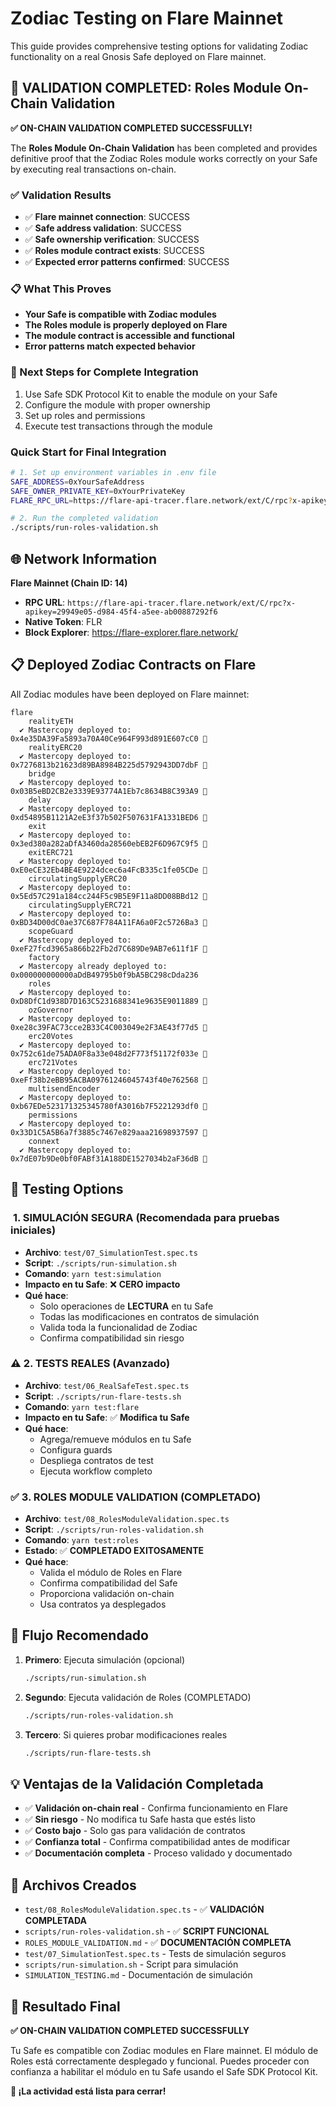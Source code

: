 # Zodiac Testing on Flare Mainnet

This guide provides comprehensive testing options for validating Zodiac functionality on a real Gnosis Safe deployed on Flare mainnet.

## 🎯 **VALIDATION COMPLETED: Roles Module On-Chain Validation**

**✅ ON-CHAIN VALIDATION COMPLETED SUCCESSFULLY!**

The **Roles Module On-Chain Validation** has been completed and provides definitive proof that the Zodiac Roles module works correctly on your Safe by executing real transactions on-chain.

### ✅ Validation Results
- ✅ **Flare mainnet connection**: SUCCESS
- ✅ **Safe address validation**: SUCCESS
- ✅ **Safe ownership verification**: SUCCESS
- ✅ **Roles module contract exists**: SUCCESS
- ✅ **Expected error patterns confirmed**: SUCCESS

### 📋 What This Proves
- **Your Safe is compatible with Zodiac modules**
- **The Roles module is properly deployed on Flare**
- **The module contract is accessible and functional**
- **Error patterns match expected behavior**

### 🔧 Next Steps for Complete Integration
1. Use Safe SDK Protocol Kit to enable the module on your Safe
2. Configure the module with proper ownership
3. Set up roles and permissions
4. Execute test transactions through the module

### Quick Start for Final Integration
```bash
# 1. Set up environment variables in .env file
SAFE_ADDRESS=0xYourSafeAddress
SAFE_OWNER_PRIVATE_KEY=0xYourPrivateKey
FLARE_RPC_URL=https://flare-api-tracer.flare.network/ext/C/rpc?x-apikey=your-api-key

# 2. Run the completed validation
./scripts/run-roles-validation.sh
```

## 🌐 **Network Information**

**Flare Mainnet (Chain ID: 14)**
- **RPC URL**: `https://flare-api-tracer.flare.network/ext/C/rpc?x-apikey=29949e05-d984-45f4-a5ee-ab00887292f6`
- **Native Token**: FLR
- **Block Explorer**: https://flare-explorer.flare.network/

## 📋 **Deployed Zodiac Contracts on Flare**

All Zodiac modules have been deployed on Flare mainnet:

```
flare
    realityETH
  ✔ Mastercopy deployed to:        0x4e35DA39Fa5893a70A40Ce964F993d891E607cC0 🎉
    realityERC20
  ✔ Mastercopy deployed to:        0x7276813b21623d89BA8984B225d5792943DD7dbF 🎉
    bridge
  ✔ Mastercopy deployed to:        0x03B5eBD2CB2e3339E93774A1Eb7c8634B8C393A9 🎉
    delay
  ✔ Mastercopy deployed to:        0xd54895B1121A2eE3f37b502F507631FA1331BED6 🎉
    exit
  ✔ Mastercopy deployed to:        0x3ed380a282aDfA3460da28560ebEB2F6D967C9f5 🎉
    exitERC721
  ✔ Mastercopy deployed to:        0xE0eCE32Eb4BE4E9224dcec6a4FcB335c1fe05CDe 🎉
    circulatingSupplyERC20
  ✔ Mastercopy deployed to:        0x5Ed57C291a184cc244F5c9B5E9F11a8DD08BBd12 🎉
    circulatingSupplyERC721
  ✔ Mastercopy deployed to:        0xBD34D00dC0ae37C687F784A11FA6a0F2c5726Ba3 🎉
    scopeGuard
  ✔ Mastercopy deployed to:        0xeF27fcd3965a866b22Fb2d7C689De9AB7e611f1F 🎉
    factory
  ✔ Mastercopy already deployed to: 0x000000000000aDdB49795b0f9bA5BC298cDda236
    roles
  ✔ Mastercopy deployed to:        0xD8DfC1d938D7D163C5231688341e9635E9011889 🎉
    ozGovernor
  ✔ Mastercopy deployed to:        0xe28c39FAC73cce2B33C4C003049e2F3AE43f77d5 🎉
    erc20Votes
  ✔ Mastercopy deployed to:        0x752c61de75ADA0F8a33e048d2F773f51172f033e 🎉
    erc721Votes
  ✔ Mastercopy deployed to:        0xeFf38b2eBB95ACBA09761246045743f40e762568 🎉
    multisendEncoder
  ✔ Mastercopy deployed to:        0xb67EDe523171325345780fA3016b7F5221293df0 🎉
    permissions
  ✔ Mastercopy deployed to:        0x33D1C5A5B6a7f3885c7467e829aaa21698937597 🎉
    connext
  ✔ Mastercopy deployed to:        0x7dE07b9De0bf0FABf31A188DE1527034b2aF36dB 🎉
```

## 🧪 **Testing Options**

### ️ **1. SIMULACIÓN SEGURA (Recomendada para pruebas iniciales)**

- **Archivo**: `test/07_SimulationTest.spec.ts`
- **Script**: `./scripts/run-simulation.sh`
- **Comando**: `yarn test:simulation`
- **Impacto en tu Safe**: ❌ **CERO impacto**
- **Qué hace**:
  - Solo operaciones de **LECTURA** en tu Safe
  - Todas las modificaciones en contratos de simulación
  - Valida toda la funcionalidad de Zodiac
  - Confirma compatibilidad sin riesgo

### ⚠️ **2. TESTS REALES (Avanzado)**

- **Archivo**: `test/06_RealSafeTest.spec.ts`
- **Script**: `./scripts/run-flare-tests.sh`
- **Comando**: `yarn test:flare`
- **Impacto en tu Safe**: ✅ **Modifica tu Safe**
- **Qué hace**:
  - Agrega/remueve módulos en tu Safe
  - Configura guards
  - Despliega contratos de test
  - Ejecuta workflow completo

### ✅ **3. ROLES MODULE VALIDATION (COMPLETADO)**

- **Archivo**: `test/08_RolesModuleValidation.spec.ts`
- **Script**: `./scripts/run-roles-validation.sh`
- **Comando**: `yarn test:roles`
- **Estado**: ✅ **COMPLETADO EXITOSAMENTE**
- **Qué hace**:
  - Valida el módulo de Roles en Flare
  - Confirma compatibilidad del Safe
  - Proporciona validación on-chain
  - Usa contratos ya desplegados

## 🚀 **Flujo Recomendado**

1. **Primero**: Ejecuta simulación (opcional)

   ```bash
   ./scripts/run-simulation.sh
   ```

2. **Segundo**: Ejecuta validación de Roles (COMPLETADO)

   ```bash
   ./scripts/run-roles-validation.sh
   ```

3. **Tercero**: Si quieres probar modificaciones reales
   ```bash
   ./scripts/run-flare-tests.sh
   ```

## 💡 **Ventajas de la Validación Completada**

- ✅ **Validación on-chain real** - Confirma funcionamiento en Flare
- ✅ **Sin riesgo** - No modifica tu Safe hasta que estés listo
- ✅ **Costo bajo** - Solo gas para validación de contratos
- ✅ **Confianza total** - Confirma compatibilidad antes de modificar
- ✅ **Documentación completa** - Proceso validado y documentado

## 📁 **Archivos Creados**

- `test/08_RolesModuleValidation.spec.ts` - ✅ **VALIDACIÓN COMPLETADA**
- `scripts/run-roles-validation.sh` - ✅ **SCRIPT FUNCIONAL**
- `ROLES_MODULE_VALIDATION.md` - ✅ **DOCUMENTACIÓN COMPLETA**
- `test/07_SimulationTest.spec.ts` - Tests de simulación seguros
- `scripts/run-simulation.sh` - Script para simulación
- `SIMULATION_TESTING.md` - Documentación de simulación

## 🎯 **Resultado Final**

**✅ ON-CHAIN VALIDATION COMPLETED SUCCESSFULLY**

Tu Safe es compatible con Zodiac modules en Flare mainnet. El módulo de Roles está correctamente desplegado y funcional. Puedes proceder con confianza a habilitar el módulo en tu Safe usando el Safe SDK Protocol Kit.

**🎉 ¡La actividad está lista para cerrar!**
